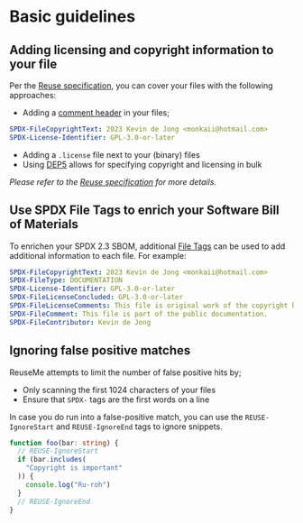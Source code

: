 <!-- 
SPDX-FileCopyrightText: 2023 Kevin de Jong <monkaii@hotmail.com>
SPDX-License-Identifier: MIT
-->

# Basic guidelines

## Adding licensing and copyright information to your file
Per the [Reuse specification], you can cover your files with the following approaches:

- Adding a [comment header](#https://reuse.software/spec/#comment-headers) in your files;
<!-- REUSE-IgnoreStart -->
```yaml
SPDX-FileCopyrightText: 2023 Kevin de Jong <monkaii@hotmail.com>
SPDX-License-Identifier: GPL-3.0-or-later
```
<!-- REUSE-IgnoreEnd -->

- Adding a `.license` file next to your (binary) files
- Using [DEP5](https://reuse.software/spec/#dep5) allows for specifying copyright and licensing in bulk

_Please refer to the [Reuse specification] for more details._

## Use SPDX File Tags to enrich your Software Bill of Materials
To enrichen your SPDX 2.3 SBOM, additional [File Tags](https://spdx.github.io/spdx-spec/v2.3/file-tags/) can be used to add additional information to each file. For example:

<!-- REUSE-IgnoreStart -->
```yaml
SPDX-FileCopyrightText: 2023 Kevin de Jong <monkaii@hotmail.com>
SPDX-FileType: DOCUMENTATION
SPDX-License-Identifier: GPL-3.0-or-later
SPDX-FileLicenseConcluded: GPL-3.0-or-later
SPDX-FileLicenseComments: This file is original work of the copyright holder, and therefor the license specified in the file is correct.
SPDX-FileComment: This file is part of the public documentation.
SPDX-FileContributor: Kevin de Jong
```
<!-- REUSE-IgnoreEnd -->

## Ignoring false positive matches

ReuseMe attempts to limit the number of false positive hits by;
- Only scanning the first 1024 characters of your files
- Ensure that `SPDX-` tags are the first words on a line

In case you do run into a false-positive match, you can use the `REUSE-IgnoreStart` and `REUSE-IgnoreEnd` tags to ignore snippets.

```typescript
function foo(bar: string) {
  // REUSE-IgnoreStart
  if (bar.includes(
    "Copyright is important"
  )) {
    console.log("Ru-roh")
  }
  // REUSE-IgnoreEnd
}
```

[Reuse specification]: https://reuse.software/spec/